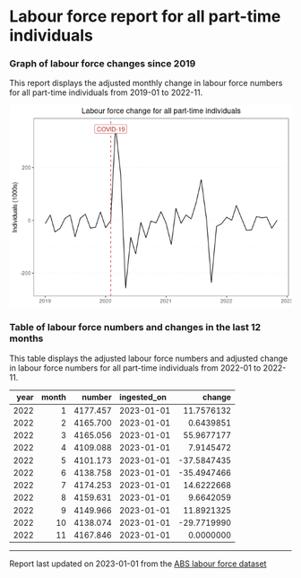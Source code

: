 Labour force report for all part-time individuals
================

### Graph of labour force changes since 2019

This report displays the adjusted monthly change in labour force numbers
for all part-time individuals from 2019-01 to 2022-11.

![](all_part-time_report_files/figure-gfm/unnamed-chunk-2-1.png)<!-- -->

### Table of labour force numbers and changes in the last 12 months

This table displays the adjusted labour force numbers and adjusted
change in labour force numbers for all part-time individuals from
2022-01 to 2022-11.

| year | month |   number | ingested_on |      change |
|-----:|------:|---------:|:------------|------------:|
| 2022 |     1 | 4177.457 | 2023-01-01  |  11.7576132 |
| 2022 |     2 | 4165.700 | 2023-01-01  |   0.6439851 |
| 2022 |     3 | 4165.056 | 2023-01-01  |  55.9677177 |
| 2022 |     4 | 4109.088 | 2023-01-01  |   7.9145472 |
| 2022 |     5 | 4101.173 | 2023-01-01  | -37.5847435 |
| 2022 |     6 | 4138.758 | 2023-01-01  | -35.4947466 |
| 2022 |     7 | 4174.253 | 2023-01-01  |  14.6222668 |
| 2022 |     8 | 4159.631 | 2023-01-01  |   9.6642059 |
| 2022 |     9 | 4149.966 | 2023-01-01  |  11.8921325 |
| 2022 |    10 | 4138.074 | 2023-01-01  | -29.7719990 |
| 2022 |    11 | 4167.846 | 2023-01-01  |   0.0000000 |

------------------------------------------------------------------------

Report last updated on 2023-01-01 from the [ABS labour force
dataset](https://www.abs.gov.au/statistics/labour/employment-and-unemployment/labour-force-australia/latest-release)
